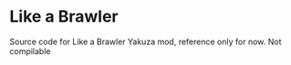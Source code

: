 # Like a Brawler
 Source code for Like a Brawler Yakuza mod, reference only for now. Not compilable
